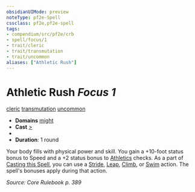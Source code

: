 ```yaml
---
obsidianUIMode: preview
noteType: pf2e-Spell
cssclass: pf2e,pf2e-spell
tags:
- compendium/src/pf2e/crb
- spell/focus/1
- trait/cleric
- trait/transmutation
- trait/uncommon
aliases: ["Athletic Rush"]
---
```

# Athletic Rush *Focus 1*   
[cleric](rules/traits/cleric.md "Cleric Class Trait")  [transmutation](rules/traits/transmutation.md "Transmutation School Trait")  [uncommon](rules/traits/uncommon.md "Uncommon Rarity Trait")  

- **Domains** [might](compendium/setting/domains.md#Might)
- **Cast** [>](rules/core-rulebook/chapter-9-playing-the-game.md#Actions "Single Action") 
- 
- **Duration**: 1 round

Your body fills with physical power and skill. You gain a +10-foot status bonus to Speed and a +2 status bonus to [Athletics](compendium/skills.md#Athletics) checks. As a part of [Casting this Spell](rules/actions/cast-a-spell.md), you can use a [Stride](rules/actions/stride.md), [Leap](rules/actions/leap.md), [Climb](rules/actions/climb.md), or [Swim](rules/actions/swim.md) action. The spell's bonuses apply during that action.

*Source: Core Rulebook p. 389*